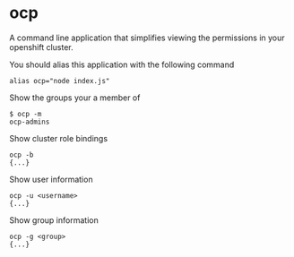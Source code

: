 # ocp
A command line application that simplifies viewing the permissions in your openshift cluster.

You should alias this application with the following command

```
alias ocp="node index.js"
```

Show the groups your a member of
```
$ ocp -m
ocp-admins
```

Show cluster role bindings
```
ocp -b
{...}
```

Show user information
```
ocp -u <username>
{...}
```

Show group information
```
ocp -g <group>
{...}
```

